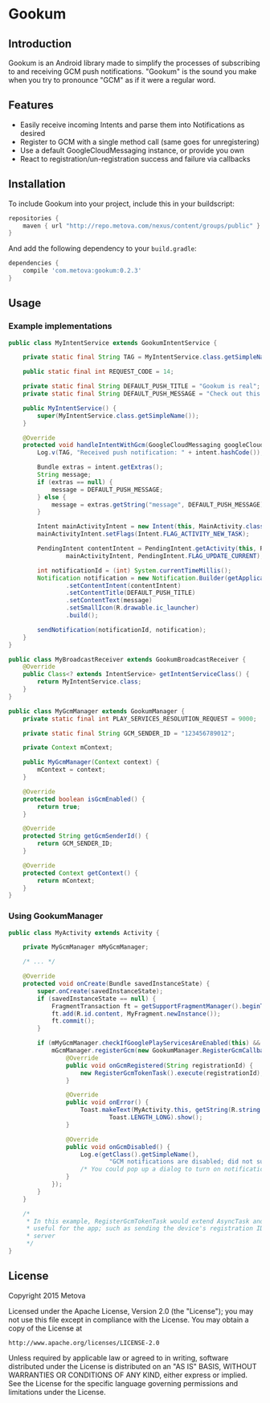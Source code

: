 # Gookum #

## Introduction ##
Gookum is an Android library made to simplify the processes of subscribing to and receiving GCM push
notifications. "Gookum" is the sound you make when you try to pronounce "GCM" as if it were a regular word. 

## Features ##
+ Easily receive incoming Intents and parse them into Notifications as desired
+ Register to GCM with a single method call (same goes for unregistering)
+ Use a default GoogleCloudMessaging instance, or provide you own
+ React to registration/un-registration success and failure via callbacks

## Installation ##

To include Gookum into your project, include this in your buildscript:

```Groovy
repositories {
    maven { url "http://repo.metova.com/nexus/content/groups/public" }
}
```

And add the following dependency to your `build.gradle`: 

```Groovy
dependencies {
    compile 'com.metova:gookum:0.2.3'
}
 ```

## Usage ##

### Example implementations ###

```java
public class MyIntentService extends GookumIntentService {

    private static final String TAG = MyIntentService.class.getSimpleName();

    public static final int REQUEST_CODE = 14;

    private static final String DEFAULT_PUSH_TITLE = "Gookum is real";
    private static final String DEFAULT_PUSH_MESSAGE = "Check out this push notification";

    public MyIntentService() {
        super(MyIntentService.class.getSimpleName());
    }

    @Override
    protected void handleIntentWithGcm(GoogleCloudMessaging googleCloudMessaging, Intent intent) {
        Log.v(TAG, "Received push notification: " + intent.hashCode());

        Bundle extras = intent.getExtras();
        String message;
        if (extras == null) {
            message = DEFAULT_PUSH_MESSAGE;
        } else {
            message = extras.getString("message", DEFAULT_PUSH_MESSAGE);
        }

        Intent mainActivityIntent = new Intent(this, MainActivity.class);
        mainActivityIntent.setFlags(Intent.FLAG_ACTIVITY_NEW_TASK);

        PendingIntent contentIntent = PendingIntent.getActivity(this, REQUEST_CODE,
                mainActivityIntent, PendingIntent.FLAG_UPDATE_CURRENT);

        int notificationId = (int) System.currentTimeMillis();
        Notification notification = new Notification.Builder(getApplicationContext())
                .setContentIntent(contentIntent)
                .setContentTitle(DEFAULT_PUSH_TITLE)
                .setContentText(message)
                .setSmallIcon(R.drawable.ic_launcher)
                .build();

        sendNotification(notificationId, notification);
    }
}
```

```java
public class MyBroadcastReceiver extends GookumBroadcastReceiver {
    @Override
    public Class<? extends IntentService> getIntentServiceClass() {
        return MyIntentService.class;
    }
}
```

```java
public class MyGcmManager extends GookumManager {
    private static final int PLAY_SERVICES_RESOLUTION_REQUEST = 9000;

    private static final String GCM_SENDER_ID = "123456789012";

    private Context mContext;

    public MyGcmManager(Context context) {
        mContext = context;
    }

    @Override
    protected boolean isGcmEnabled() {
        return true;
    }

    @Override
    protected String getGcmSenderId() {
        return GCM_SENDER_ID;
    }

    @Override
    protected Context getContext() {
        return mContext;
    }
}
```

### Using GookumManager ###
```java
public class MyActivity extends Activity {

    private MyGcmManager mMyGcmManager;

    /* ... */

    @Override
    protected void onCreate(Bundle savedInstanceState) {
        super.onCreate(savedInstanceState);
        if (savedInstanceState == null) {
            FragmentTransaction ft = getSupportFragmentManager().beginTransaction();
            ft.add(R.id.content, MyFragment.newInstance());
            ft.commit();
        }

        if (mMyGcmManager.checkIfGooglePlayServicesAreEnabled(this) && !mMyGcmManager.isRegistrationValid()) {
            mGcmManager.registerGcm(new GookumManager.RegisterGcmCallback() {
                @Override
                public void onGcmRegistered(String registrationId) {
                    new RegisterGcmTokenTask().execute(registrationId);
                }

                @Override
                public void onError() {
                    Toast.makeText(MyActivity.this, getString(R.string.register_push_error),
                            Toast.LENGTH_LONG).show();
                }

                @Override
                public void onGcmDisabled() {
                    Log.e(getClass().getSimpleName(),
                            "GCM notifications are disabled; did not subscribe");
                    /* You could pop up a dialog to turn on notifications here */
                }
            });
        }
    }

    /*
     * In this example, RegisterGcmTokenTask would extend AsyncTask and do something
     * useful for the app; such as sending the device's registration ID to the push
     * server
     */
}
```

## License ##
Copyright 2015 Metova

Licensed under the Apache License, Version 2.0 (the "License"); you may not use this file except in
compliance with the License. You may obtain a copy of the License at

    http://www.apache.org/licenses/LICENSE-2.0

Unless required by applicable law or agreed to in writing, software distributed under the License
is distributed on an "AS IS" BASIS, WITHOUT WARRANTIES OR CONDITIONS OF ANY KIND, either express
or implied. See the License for the specific language governing permissions and limitations under
the License.
